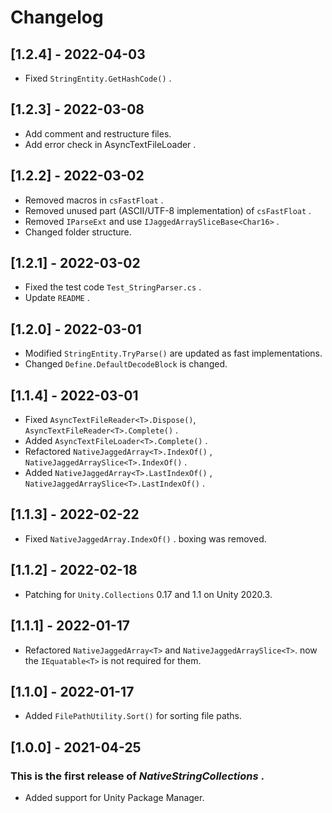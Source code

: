 # Changelog

## [1.2.4] - 2022-04-03
- Fixed `StringEntity.GetHashCode()` .

## [1.2.3] - 2022-03-08
- Add comment and restructure files.
- Add error check in AsyncTextFileLoader<T> .

## [1.2.2] - 2022-03-02
- Removed macros in `csFastFloat` .
- Removed unused part (ASCII/UTF-8 implementation) of `csFastFloat` .
- Removed `IParseExt` and use `IJaggedArraySliceBase<Char16>` .
- Changed folder structure.

## [1.2.1] - 2022-03-02
- Fixed the test code `Test_StringParser.cs` .
- Update `README` .

## [1.2.0] - 2022-03-01
- Modified `StringEntity.TryParse()` are updated as fast implementations.
- Changed `Define.DefaultDecodeBlock` is changed.

## [1.1.4] - 2022-03-01
- Fixed `AsyncTextFileReader<T>.Dispose()`, `AsyncTextFileReader<T>.Complete()` .
- Added `AsyncTextFileLoader<T>.Complete()` .
- Refactored `NativeJaggedArray<T>.IndexOf()` , `NativeJaggedArraySlice<T>.IndexOf()` .
- Added `NativeJaggedArray<T>.LastIndexOf()` , `NativeJaggedArraySlice<T>.LastIndexOf()` .

## [1.1.3] - 2022-02-22
- Fixed `NativeJaggedArray.IndexOf()` . boxing was removed.

## [1.1.2] - 2022-02-18
- Patching for `Unity.Collections` 0.17 and 1.1 on Unity 2020.3.

## [1.1.1] - 2022-01-17
- Refactored `NativeJaggedArray<T>` and `NativeJaggedArraySlice<T>`. now the `IEquatable<T>` is not required for them.

## [1.1.0] - 2022-01-17
- Added `FilePathUtility.Sort()` for sorting file paths.

## [1.0.0] - 2021-04-25
### This is the first release of *NativeStringCollections* .
- Added support for Unity Package Manager.
